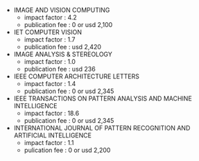- IMAGE AND VISION COMPUTING
    - impact factor : 4.2
    - publication fee : 0 or usd 2,100
- IET COMPUTER VISION
    - impact factor : 1.7
    - publication fee : usd 2,420
- IMAGE ANALYSIS & STEREOLOGY
    - impact factor : 1.0
    - publication fee : usd 236
- IEEE COMPUTER ARCHITECTURE LETTERS
    - impact factor : 1.4
    - publication fee : 0 or usd 2,345
- IEEE TRANSACTIONS ON PATTERN ANALYSIS AND MACHINE INTELLIGENCE
    - impact factor : 18.6
    - publication fee : 0 or usd 2,345
- INTERNATIONAL JOURNAL OF PATTERN RECOGNITION AND ARTIFICIAL INTELLIGENCE
    - impact factor : 1.1
    - pulication fee : 0 or usd 2,200